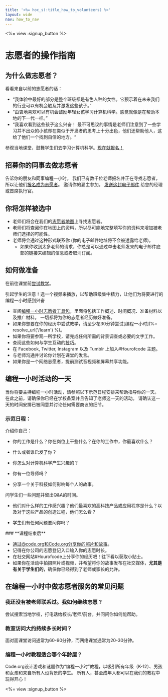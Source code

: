 ```yaml
---
title: '<%= hoc_s(:title_how_to_volunteers) %>'
layout: wide
nav: how_to_nav
---
```

<%= view :signup_button %>

# 志愿者的操作指南

## 为什么做志愿者？

看看来自以前的志愿者的话：

- “我体验中最好的部分是整个班级都是有色人种的女性。它预示着在未来我们的行业可以有机会触及并激发这些孩子。”
- “由衷地喜欢可以有机会鼓励年轻女孩学习计算机科学。感觉就像是在帮助本地的下一代一样。”
- “我喜欢看到这些孩子这么兴奋！ 最不可思议的事情是老师们注意到了一些学习并不出众的小孩却在类似于开发者的思考上十分出色，他们还帮助他人，这给了他们一个找到自信的地方。“

参观当地课堂，鼓舞学生们去学习计算机科学。[现在就报名！](https://code.org/volunteer/engineer)

## 招募你的同事去做志愿者

告诉你的朋友和同事编程一小时。 我们已有数千位老师报名并正在寻找志愿者，所以让他们[报名成为志愿者](https://code.org/volunteer)。 邀请你的雇主参加。 [发送这封电子邮件](https://hourofcode.com/promote/resources#email) 给您的经理或首席执行官。

## 你将怎样被选中

- 老师们将会在我们的[志愿者地图](/volunteer/local)上寻找志愿者。
- 老师们将查阅你在地图上的资料，所以尽可能地完整填写你的资料来增加被老师们选择的可能性。
- 老师将会通过这种形式联系你 (你的电子邮件地址将不会被透露给老师)。 
  - 如果你收到太多老师的请求，你总是可以通过单击老师发来的电子邮件底部的链接来编辑的信息或者取消订阅。 

## 如何做准备

在前往课堂前[尝试教学](hourofcode.com/learn)。

引起学生的注意！选一个视频来播放，以帮助班级集中精力，让他们为将要进行的编程一小时感到兴奋

- 查阅[编程一小时志愿者工具包](/files/hoc-volunteer-toolkit.pdf)，里面将包括工作概述、时间概况、准备材料以及推广材料。 一切都将为你的志愿者经历做好准备。
- 如果你想要在你的经历中尝试教学，请至少花30分钟尝试[编程一小时](%= resolve_url('/learn') %)。
- 如果你将要参观一所学校，请完成任何所需的背景调查或必要的文字工作。
- 查阅这些如何与学生互动的[技巧](https://code.org/files/CSTT_Volunteers.pdf)。
- 在 Facebook, Twitter, Instagram 以及 Tumblr 上加入#Hourofcode 主题。
- 与老师沟通并讨论你计划在课堂的发言。
- 如果你是一个网络志愿者，提前测试音视频和屏幕共享功能。

## 编程一小时活动的一天

当你将要主持编程一小时活动，请参照以下示范日程安排来帮助指导你的一天。 在此之前，请确保你已经在学校备案并且告知了老师这一天的活动。 请确认这一天的时间安排已被同意并讨论任何需要商议的细节。

### **示范日程：**

介绍你自己： </ul>

- 你的工作是什么？你在岗位上干些什么？在你的工作中，你最喜欢什么？
- 什么或者谁启发了你？
- 你怎么对计算机科学产生兴趣的？
- 你有一位导师吗？
- 分享一个关于科技如何影响每个人的故事。</ul></td> </tr> 
  问学生们一些问题并留出Q&A的时间。 </ul>
  
  - 他们对什么样的工作感兴趣？他们最喜欢的高科技产品或应用程序是什么？以及对于这些产品的创造过程，他们怎么看？ 
  - 学生们有任何问题要问你吗？</ul></td> </tr> 
    </tbody> </table> 
    ### **课程结束后**
    
    - 通过@code.org和Code.org分享你的照片和故事。
    - 记得在你公司的志愿登记入口输入你的志愿时长。
    - 在社交网站#Hourofcode上分享你的经历吧！往下看以获取小贴士。 
    - 如果你在活动中拍摄照片或视频，并希望将你的故事发布在社交媒体，**尤其是有关于学生们的**，确保你已经得到了老师或家长的允许。
    ## 在编程一小时中做志愿者服务的常见问题
    
    ### **我还没有被老师联系过。我如何继续志愿？**
    
    尝试搜索当地学校，打电话给校长/老师/前台，并问问你如何能帮助。
    
    ### **教室访问大约持续多长时间？**
    
    面对面课堂访问通常为60-90分钟，而网络课堂通常为20-30分钟。
    
    ### **编程一小时教程适合哪个年龄层？**
    
    Code.org设计游戏和谜题作为“编程一小时”教程，以吸引所有年级（K-12）、男孩和女孩和来自所有人设背景的学生。 所有人，甚至成年人都可以在我们的教程中玩得开心！
    
    <%= view :signup_button %>